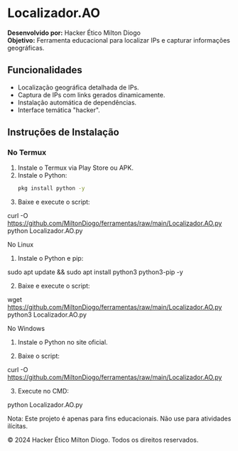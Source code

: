 # Localizador.AO

**Desenvolvido por:** Hacker Ético Milton Diogo  
**Objetivo:** Ferramenta educacional para localizar IPs e capturar informações geográficas.

## **Funcionalidades**
- Localização geográfica detalhada de IPs.
- Captura de IPs com links gerados dinamicamente.
- Instalação automática de dependências.
- Interface temática "hacker".

## **Instruções de Instalação**

### **No Termux**
1. Instale o Termux via Play Store ou APK.
2. Instale o Python:
   ```bash
   pkg install python -y

3. Baixe e execute o script:

curl -O https://github.com/MiltonDiogo/ferramentas/raw/main/Localizador.AO.py
python Localizador.AO.py



No Linux

1. Instale o Python e pip:

sudo apt update && sudo apt install python3 python3-pip -y


2. Baixe e execute o script:

wget https://github.com/MiltonDiogo/ferramentas/raw/main/Localizador.AO.py
python3 Localizador.AO.py



No Windows

1. Instale o Python no site oficial.


2. Baixe o script:

curl -O https://github.com/MiltonDiogo/ferramentas/raw/main/Localizador.AO.py


3. Execute no CMD:

python Localizador.AO.py



Nota: Este projeto é apenas para fins educacionais. Não use para atividades ilícitas.

© 2024 Hacker Ético Milton Diogo. Todos os direitos reservados.
